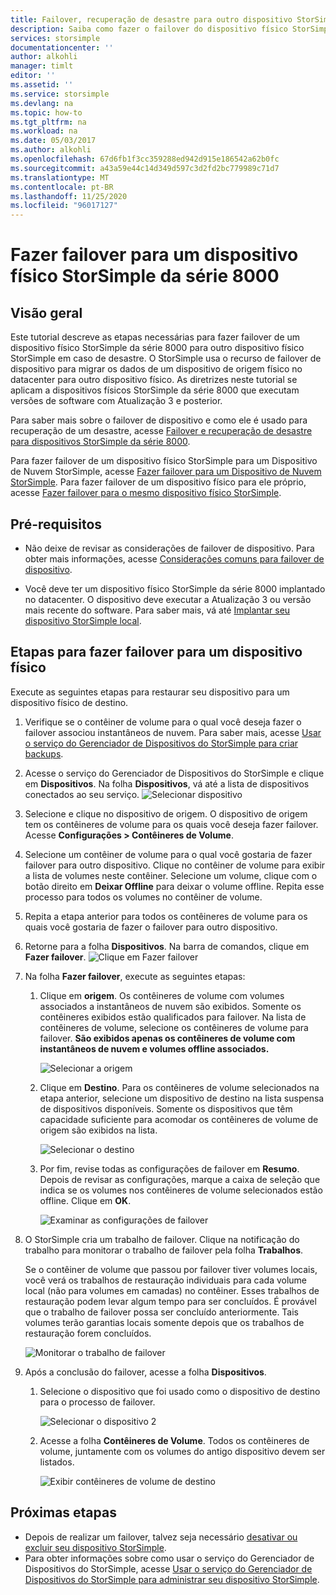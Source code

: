 ```yaml
---
title: Failover, recuperação de desastre para outro dispositivo StorSimple 8000
description: Saiba como fazer o failover do dispositivo físico StorSimple da série 8000 para outro dispositivo físico.
services: storsimple
documentationcenter: ''
author: alkohli
manager: timlt
editor: ''
ms.assetid: ''
ms.service: storsimple
ms.devlang: na
ms.topic: how-to
ms.tgt_pltfrm: na
ms.workload: na
ms.date: 05/03/2017
ms.author: alkohli
ms.openlocfilehash: 67d6fb1f3cc359288ed942d915e186542a62b0fc
ms.sourcegitcommit: a43a59e44c14d349d597c3d2fd2bc779989c71d7
ms.translationtype: MT
ms.contentlocale: pt-BR
ms.lasthandoff: 11/25/2020
ms.locfileid: "96017127"
---
```

# <a name="fail-over-to-a-storsimple-8000-series-physical-device"></a>Fazer failover para um dispositivo físico StorSimple da série 8000

## <a name="overview"></a>Visão geral

Este tutorial descreve as etapas necessárias para fazer failover de um dispositivo físico StorSimple da série 8000 para outro dispositivo físico StorSimple em caso de desastre. O StorSimple usa o recurso de failover de dispositivo para migrar os dados de um dispositivo de origem físico no datacenter para outro dispositivo físico. As diretrizes neste tutorial se aplicam a dispositivos físicos StorSimple da série 8000 que executam versões de software com Atualização 3 e posterior.

Para saber mais sobre o failover de dispositivo e como ele é usado para recuperação de um desastre, acesse [Failover e recuperação de desastre para dispositivos StorSimple da série 8000](storsimple-8000-device-failover-disaster-recovery.md).

Para fazer failover de um dispositivo físico StorSimple para um Dispositivo de Nuvem StorSimple, acesse [Fazer failover para um Dispositivo de Nuvem StorSimple](storsimple-8000-device-failover-cloud-appliance.md). Para fazer failover de um dispositivo físico para ele próprio, acesse [Fazer failover para o mesmo dispositivo físico StorSimple](storsimple-8000-device-failover-same-device.md).


## <a name="prerequisites"></a>Pré-requisitos

- Não deixe de revisar as considerações de failover de dispositivo. Para obter mais informações, acesse [Considerações comuns para failover de dispositivo](storsimple-8000-device-failover-disaster-recovery.md).

- Você deve ter um dispositivo físico StorSimple da série 8000 implantado no datacenter. O dispositivo deve executar a Atualização 3 ou versão mais recente do software. Para saber mais, vá até [Implantar seu dispositivo StorSimple local](storsimple-8000-deployment-walkthrough-u2.md).


## <a name="steps-to-fail-over-to-a-physical-device"></a>Etapas para fazer failover para um dispositivo físico

Execute as seguintes etapas para restaurar seu dispositivo para um dispositivo físico de destino.

1. Verifique se o contêiner de volume para o qual você deseja fazer o failover associou instantâneos de nuvem. Para saber mais, acesse [Usar o serviço do Gerenciador de Dispositivos do StorSimple para criar backups](storsimple-8000-manage-backup-policies-u2.md).
2. Acesse o serviço do Gerenciador de Dispositivos do StorSimple e clique em **Dispositivos**. Na folha **Dispositivos**, vá até a lista de dispositivos conectados ao seu serviço.
    ![Selecionar dispositivo](./media/storsimple-8000-device-failover-disaster-recovery/failover-phy-dev1.png)
3. Selecione e clique no dispositivo de origem. O dispositivo de origem tem os contêineres de volume para os quais você deseja fazer failover. Acesse **Configurações > Contêineres de Volume**.
4. Selecione um contêiner de volume para o qual você gostaria de fazer failover para outro dispositivo. Clique no contêiner de volume para exibir a lista de volumes neste contêiner. Selecione um volume, clique com o botão direito em **Deixar Offline** para deixar o volume offline. Repita esse processo para todos os volumes no contêiner de volume.
5. Repita a etapa anterior para todos os contêineres de volume para os quais você gostaria de fazer o failover para outro dispositivo.
6. Retorne para a folha **Dispositivos**. Na barra de comandos, clique em **Fazer failover**.
    ![Clique em Fazer failover](./media/storsimple-8000-device-failover-disaster-recovery/failover-phy-dev2.png)
    
7. Na folha **Fazer failover**, execute as seguintes etapas:
   
   1. Clique em **origem**. Os contêineres de volume com volumes associados a instantâneos de nuvem são exibidos. Somente os contêineres exibidos estão qualificados para failover. Na lista de contêineres de volume, selecione os contêineres de volume para failover. **São exibidos apenas os contêineres de volume com instantâneos de nuvem e volumes offline associados.**

       ![Selecionar a origem](./media/storsimple-8000-device-failover-disaster-recovery/failover-phy-dev5.png)
   2. Clique em **Destino**. Para os contêineres de volume selecionados na etapa anterior, selecione um dispositivo de destino na lista suspensa de dispositivos disponíveis. Somente os dispositivos que têm capacidade suficiente para acomodar os contêineres de volume de origem são exibidos na lista.

        ![Selecionar o destino](./media/storsimple-8000-device-failover-disaster-recovery/failover-phy-dev6.png)

   3. Por fim, revise todas as configurações de failover em **Resumo**. Depois de revisar as configurações, marque a caixa de seleção que indica se os volumes nos contêineres de volume selecionados estão offline. Clique em **OK**.

       ![Examinar as configurações de failover](./media/storsimple-8000-device-failover-disaster-recovery/failover-phy-dev8.png)
  
8. O StorSimple cria um trabalho de failover. Clique na notificação do trabalho para monitorar o trabalho de failover pela folha **Trabalhos**.

    Se o contêiner de volume que passou por failover tiver volumes locais, você verá os trabalhos de restauração individuais para cada volume local (não para volumes em camadas) no contêiner. Esses trabalhos de restauração podem levar algum tempo para ser concluídos. É provável que o trabalho de failover possa ser concluído anteriormente. Tais volumes terão garantias locais somente depois que os trabalhos de restauração forem concluídos.

    ![Monitorar o trabalho de failover](./media/storsimple-8000-device-failover-disaster-recovery/failover-phy-dev13.png)

9. Após a conclusão do failover, acesse a folha **Dispositivos**.
   
   1. Selecione o dispositivo que foi usado como o dispositivo de destino para o processo de failover.

       ![Selecionar o dispositivo 2](./media/storsimple-8000-device-failover-disaster-recovery/failover-phy-dev14.png)

   2. Acesse a folha **Contêineres de Volume**. Todos os contêineres de volume, juntamente com os volumes do antigo dispositivo devem ser listados.

       ![Exibir contêineres de volume de destino](./media/storsimple-8000-device-failover-disaster-recovery/failover-phy-dev16.png)


## <a name="next-steps"></a>Próximas etapas

* Depois de realizar um failover, talvez seja necessário [desativar ou excluir seu dispositivo StorSimple](storsimple-8000-deactivate-and-delete-device.md).
* Para obter informações sobre como usar o serviço do Gerenciador de Dispositivos do StorSimple, acesse [Usar o serviço do Gerenciador de Dispositivos do StorSimple para administrar seu dispositivo StorSimple](storsimple-8000-manager-service-administration.md).

